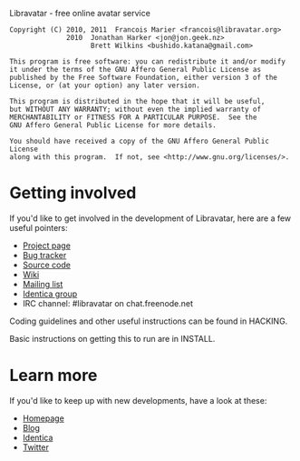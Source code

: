 Libravatar - free online avatar service

    Copyright (C) 2010, 2011  Francois Marier <francois@libravatar.org>
                  2010  Jonathan Harker <jon@jon.geek.nz>
                        Brett Wilkins <bushido.katana@gmail.com>

    This program is free software: you can redistribute it and/or modify
    it under the terms of the GNU Affero General Public License as
    published by the Free Software Foundation, either version 3 of the
    License, or (at your option) any later version.

    This program is distributed in the hope that it will be useful,
    but WITHOUT ANY WARRANTY; without even the implied warranty of
    MERCHANTABILITY or FITNESS FOR A PARTICULAR PURPOSE.  See the
    GNU Affero General Public License for more details.

    You should have received a copy of the GNU Affero General Public License
    along with this program.  If not, see <http://www.gnu.org/licenses/>.


# Getting involved

If you'd like to get involved in the development of Libravatar, here
are a few useful pointers:

* [Project page](https://www.launchpad.net/libravatar)
* [Bug tracker](https://bugs.launchpad.net/libravatar)
* [Source code](https://code.launchpad.net/libravatar)
* [Wiki](http://wiki.libravatar.org)
* [Mailing list](https://launchpad.net/~libravatar-fans)
* [Identica group](http://identi.ca/group/libravatar)
* IRC channel: #libravatar on chat.freenode.net

Coding guidelines and other useful instructions can be found in HACKING.

Basic instructions on getting this to run are in INSTALL.


# Learn more

If you'd like to keep up with new developments, have a look at these:

* [Homepage](https://www.libravatar.org)
* [Blog](http://blog.libravatar.org)
* [Identica](http://identi.ca/libravatar)
* [Twitter](http://twitter.com/libravatar)
